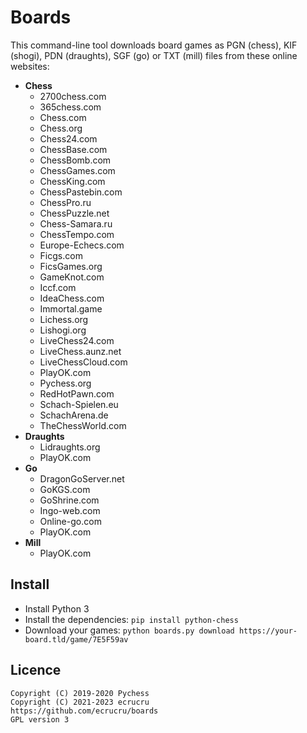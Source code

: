 # Boards

This command-line tool downloads board games as PGN (chess), KIF (shogi), PDN (draughts), SGF (go) or TXT (mill) files from these online websites:

- **Chess**
	- 2700chess.com
	- 365chess.com
	- Chess.com
	- Chess.org
	- Chess24.com
	- ChessBase.com
	- ChessBomb.com
	- ChessGames.com
	- ChessKing.com
	- ChessPastebin.com
	- ChessPro.ru
	- ChessPuzzle.net
	- Chess-Samara.ru
	- ChessTempo.com
	- Europe-Echecs.com
	- Ficgs.com
	- FicsGames.org
	- GameKnot.com
	- Iccf.com
	- IdeaChess.com
	- Immortal.game
	- Lichess.org
	- Lishogi.org
	- LiveChess24.com
	- LiveChess.aunz.net
	- LiveChessCloud.com
	- PlayOK.com
	- Pychess.org
	- RedHotPawn.com
	- Schach-Spielen.eu
	- SchachArena.de
	- TheChessWorld.com
- **Draughts**
	- Lidraughts.org
	- PlayOK.com
- **Go**
	- DragonGoServer.net
	- GoKGS.com
	- GoShrine.com
	- Ingo-web.com
	- Online-go.com
	- PlayOK.com
- **Mill**
	- PlayOK.com


## Install

- Install Python 3
- Install the dependencies: `pip install python-chess`
- Download your games: `python boards.py download https://your-board.tld/game/7E5F59av`


## Licence

```
Copyright (C) 2019-2020 Pychess
Copyright (C) 2021-2023 ecrucru
https://github.com/ecrucru/boards
GPL version 3
```